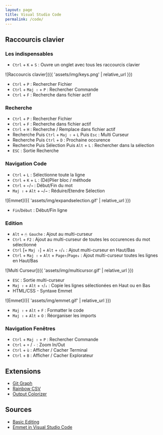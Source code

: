 ```yaml
---
layout: page
title: Visual Studio Code
permalink: /code/
---
```


## Raccourcis clavier

### Les indispensables

- `Ctrl` + `K` + `S` : Ouvre un onglet avec tous les raccourcis clavier

![Raccourcis clavier]({{ 'assets/img/keys.png' | relative_url }})

- `Ctrl` + `P` : Rechercher Fichier
- `Ctrl` + `Maj ⇧` + `P` : Rechercher Commande
- `Ctrl` + `F` : Recherche dans fichier actif

### Recherche

- `Ctrl` + `P` : Rechercher Fichier
- `Ctrl` + `F` : Recherche dans fichier actif
- `Ctrl` + `H` : Recherche / Remplace dans fichier actif
- Recherche Puis `Ctrl` + `Maj ⇧` + `L` Puis `Esc` : Multi Curseur
- Recherche Puis `Ctrl` + `D` : Prochaine occurence
- Recherche Puis Sélection Puis `Alt` + `L` : Rechercher dans la sélection
- `ESC` : Sortie Recherche

### Navigation Code

- `Ctrl` + `L` : Sélectionne toute la ligne
- `Ctrl` + `K` + `L` : (Dé)Plier bloc / méthode
- `Ctrl` + `←`/`→` : Début/Fin du mot
- `Maj ⇧` + `Alt` + `←`/`→` : Réduire/Etendre Sélection

![Emmet]({{ 'assets/img/expandselection.gif' | relative_url }})

- `Fin`/`Début` : Début/Fin ligne

### Edition

- `Alt` + `🖱 Gauche` : Ajout au multi-curseur
- `Ctrl` + `F2` : Ajout au multi-curseur de toutes les occurences du mot sélectionné
- `Ctrl` [+ `Maj ⇧`] + `Alt` + `↑`/`↓` : Ajout multi-curseur en Haut/Bas
- `Ctrl` + `Maj ⇧` + `Alt` + `Page↑`/`Page↓` : Ajout multi-curseur toutes les lignes en Haut/Bas

![Multi Curseur]({{ 'assets/img/multicursor.gif' | relative_url }})

- `ESC` : Sortie multi-curseur
- `Maj ⇧` + `Alt` + `↑`/`↓` : Copie les lignes sélectionées en Haut ou en Bas
- HTML/CSS - Syntaxe Emmet

![Emmet]({{ 'assets/img/emmet.gif' | relative_url }})

- `Maj ⇧` + `Alt` + `F` : Formatter le code
- `Maj ⇧` + `Alt` + `O` : Réorganiser les imports

### Navigation Fenêtres

- `Ctrl` + `Maj ⇧` + `P` : Rechercher Commande
- `Ctrl` + `+` / `-` : Zoom In/Out
- `Ctrl` + `ù` : Afficher / Cacher Terminal
- `Ctrl` + `B` : Afficher / Cacher Explorateur

## Extensions

- [Git Graph](https://marketplace.visualstudio.com/items?itemName=mhutchie.git-graph)
- [Rainbow CSV](https://marketplace.visualstudio.com/items?itemName=mechatroner.rainbow-csv)
- [Output Colorizer](https://marketplace.visualstudio.com/items?itemName=IBM.output-colorizer)

## Sources

- [Basic Editing](https://code.visualstudio.com/docs/editor/codebasics)
- [Emmet in Visual Studio Code](https://code.visualstudio.com/docs/editor/emmet)
